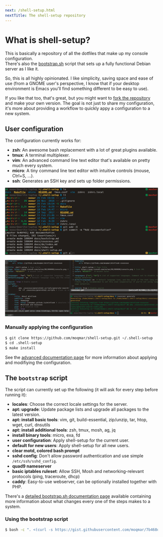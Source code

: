 ```yaml
---
next: /shell-setup.html
nextTitle: The shell-setup repository
---
```

# What is shell-setup?

This is basically a repository of all the dotfiles that make up my console configuration.  
There's also the [bootstrap.sh](https://gist.github.com/moqmar/7b468d995619131e983d59bde253d9a0) script that sets up a fully functional Debian server as I like it.

So, this is all highly opinionated. I like simplicity, saving space and ease of use (from a GNOME user's perspective, I know that if your desktop environment is Emacs you'll find something different to be easy to use).

If you like that too, that's great, but you might want to [fork the repository](https://github.com/moqmar/shell-setup#fork-destination-box) and make your own version. The goal is not just to share my configuration, it's more about providing a workflow to quickly appy a configuration to a new system.

## User configuration

The configuration currently works for:
- **zsh**: An awesome bash replacement with a lot of great plugins available.
- **tmux**: A terminal multiplexer.
- **vim**: An advanced command line text editor that's available on pretty much every system.
- **micro**: A tiny command line text editor with intuitive controls (mouse, Ctrl+S, ...).
- **ssh**: Generates an SSH key and sets up folder permissions.

![](zsh.jpg)

![](tmux-vim-micro.jpg)

### Manually applying the configuration

```bash
$ git clone https://github.com/moqmar/shell-setup.git ~/.shell-setup
$ cd .shell-setup
$ make install
```

See the [advanced documentation page](/shell-setup.html) for more information about applying and modifiying the configuration.

## The `bootstrap` script

The script can currently set up the following (it will ask for every step before running it):
- **locales**: Choose the correct locale settings for the server.
- **apt: upgrade**: Update package lists and upgrade all packages to the latest version.
- **apt: install basic tools**: vim, git, build-essential, zip/unzip, tar, htop, wget, curl, dnsutils
- **apt: install additional tools**: zsh, tmux, mosh, ag, jq
- **install binary tools**: micro, exa, fd
- **user configuration**: Apply shell-setup for the current user.
- **default for new users**: Apply shell-setup for all new users.
- **clear motd, colored bash prompt**
- **sshd config**: Don't allow password authentication and use simple `/etc/ssh/sshd_config`.
- **quad9 nameserver**
- **basic iptables ruleset**: Allow SSH, Mosh and networking-relevant protocols (ping, traceroute, dhcp)
- **caddy**: Easy-to-use webserver, can be optionally installed together with PHP.

There's a [detailed bootstrap.sh documentation page](/bootstrap.html) available containing more information about what changes every one of the steps makes to a system.

### Using the bootstrap script

```bash
$ bash -c ". <(curl -s https://gist.githubusercontent.com/moqmar/7b468d995619131e983d59bde253d9a0/raw)"
```
